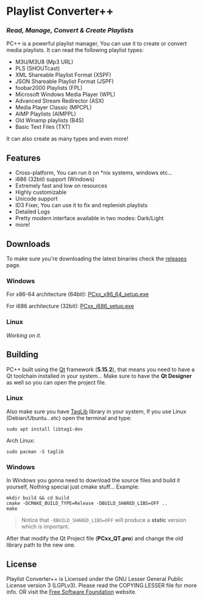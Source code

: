 # Playlist Converter++
### _Read, Manage, Convert & Create Playlists_
PC++ is a powerful playlist manager, You can use it to create or convert media playlists.
It can read the following playlist types:
- M3U/M3U8 (Mp3 URL)
- PLS (SHOUTcast)
- XML Shareable Playlist Format (XSPF)
- JSON Shareable Playlist Format (JSPF)
- foobar2000 Playlists (FPL)
- Microsoft Windows Media Player (WPL)
- Advanced Stream Redirector (ASX)
- Media Player Classic (MPCPL)
- AIMP Playlists (AIMPPL)
- Old Winamp playlists (B4S)
- Basic Text Files (TXT)

It can also create as many types and even more! 

## Features

- Cross-platform, You can run it on *nix systems, windows etc...
- i686 (32bit) support (Windows)
- Extremely fast and low on resources
- Highly customizable
- Unicode support
- ID3 Fixer, You can use it to fix and replenish playlists
- Detailed Logs
- Pretty modern interface available in two modes: Dark/Light
- more!

## Downloads

To make sure you're downloading the latest binaries check the [releases](https://github.com/Xen-E/pcxx/releases) page.

### Windows
For x86-64 architecture (64bit): [PCxx_x86_64_setup.exe](https://github.com/Xen-E/pcxx/releases/download/1.0/PCxx_x86_64_setup.exe)

For i686 architecture (32bit): [PCxx_i686_setup.exe](https://github.com/Xen-E/pcxx/releases/download/1.0/PCxx_i686_setup.exe)

### Linux
_Working on it._


## Building

PC++ built using the [Qt](https://www.qt.io) framework (**5.15.2**), that means you need to have a Qt toolchain installed in your system... Make sure to have the **Qt Designer** as well so you can open the project file.

### Linux
Also make sure you have [TagLib](https://taglib.org) library in your system, If you use Linux (Debian/Ubuntu...etc) open the terminal and type:
```console
sudo apt install libtag1-dev
```
Arch Linux:
```console
sudo pacman -S taglib
```
### Windows
In Windows you gonna need to download the source files and build it yourself, Nothing special just cmake stuff... Example:
```console
mkdir build && cd build
cmake -DCMAKE_BUILD_TYPE=Release -DBUILD_SHARED_LIBS=OFF ..
make
```
> Notice that `-DBUILD_SHARED_LIBS=OFF` will produce a **static** version which is important.

After that modify the Qt Project file (**PCxx_QT.pro**) and change the old library path to the new one.

## License
Playlist Converter++ is Licensed under the GNU Lesser General Public License version 3 (LGPLv3).
Please read the COPYING.LESSER file for more info. OR visit the [Free Software Foundation](https://www.gnu.org/licenses/lgpl-3.0.en.html) website.

